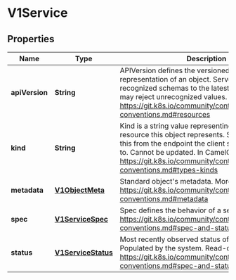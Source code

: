 
# V1Service

## Properties
Name | Type | Description | Notes
------------ | ------------- | ------------- | -------------
**apiVersion** | **String** | APIVersion defines the versioned schema of this representation of an object. Servers should convert recognized schemas to the latest internal value, and may reject unrecognized values. More info: https://git.k8s.io/community/contributors/devel/api-conventions.md#resources |  [optional]
**kind** | **String** | Kind is a string value representing the REST resource this object represents. Servers may infer this from the endpoint the client submits requests to. Cannot be updated. In CamelCase. More info: https://git.k8s.io/community/contributors/devel/api-conventions.md#types-kinds |  [optional]
**metadata** | [**V1ObjectMeta**](V1ObjectMeta.md) | Standard object&#39;s metadata. More info: https://git.k8s.io/community/contributors/devel/api-conventions.md#metadata |  [optional]
**spec** | [**V1ServiceSpec**](V1ServiceSpec.md) | Spec defines the behavior of a service. https://git.k8s.io/community/contributors/devel/api-conventions.md#spec-and-status |  [optional]
**status** | [**V1ServiceStatus**](V1ServiceStatus.md) | Most recently observed status of the service. Populated by the system. Read-only. More info: https://git.k8s.io/community/contributors/devel/api-conventions.md#spec-and-status |  [optional]



